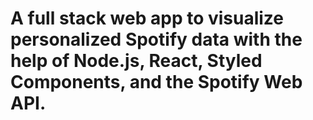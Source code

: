 # A full stack web app to visualize personalized Spotify data with the help of Node.js, React, Styled Components, and the Spotify Web API.
